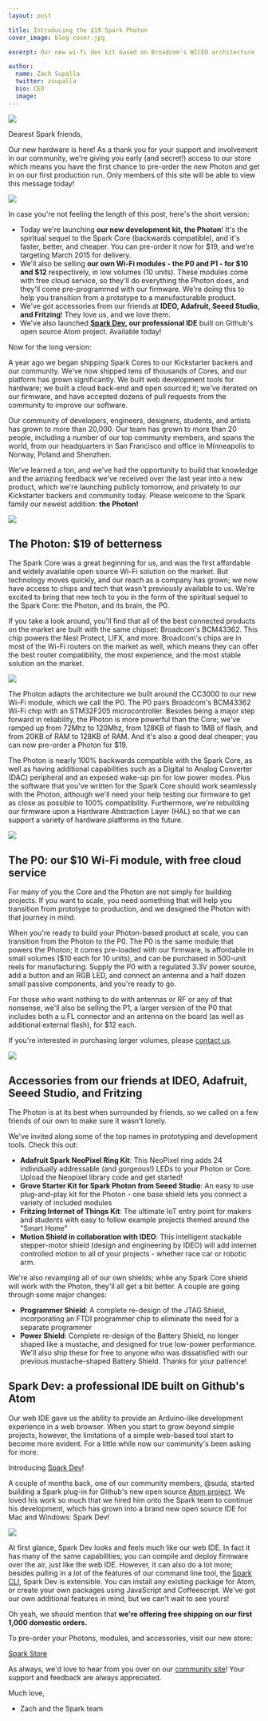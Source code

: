 ```yaml
---
layout: post

title: Introducing the $19 Spark Photon
cover_image: blog-cover.jpg

excerpt: Our new wi-fi dev kit based on Broadcom's WICED architecture

author:
  name: Zach Supalla
  twitter: zsupalla
  bio: CEO
  image: 
---
```

<div class="full"><img src="{{ site.url }}/images/photon-banner.jpg"></div>

Dearest Spark friends,

Our new hardware is here! As a thank you for your support and involvement in our community, we're giving you early (and secret!) access to our store which means you have the first chance to pre-order the new Photon and get in on our first production run. Only members of this site will be able to view this message today!

<div class="full"><a href=https://store.spark.io/?utm_source=SparkBlog&utm_medium=blog&utm_term=PreOrder&utm_content=Button&utm_campaign=BlogButton><img src="{{ site.url }}/images/PreButton.jpg"></a></div>


In case you're not feeling the length of this post, here's the short version:

- Today we're launching **our new development kit, the Photon**! It's the spiritual sequel to the Spark Core (backwards compatible), and it's faster, better, and cheaper. You can pre-order it now for $19, and we're targeting March 2015 for delivery.
- We'll also be selling **our own Wi-Fi modules - the P0 and P1 - for $10 and $12** respectively, in low volumes (10 units). These modules come with free cloud service, so they'll do everything the Photon does, and they'll come pre-programmed with our firmware. We're doing this to help you transition from a prototype to a manufacturable product.
- We've got accessories from our friends at **IDEO, Adafruit, Seeed Studio, and Fritzing**! They love us, and we love them.
- We've also launched **[Spark Dev](http://www.github.com/spark/spark-dev), our professional IDE** built on Github's open source Atom project. Available today!

Now for the long version:

A year ago we began shipping Spark Cores to our Kickstarter backers and our community. We've now shipped tens of thousands of Cores, and our platform has grown significantly. We built web development tools for hardware; we built a cloud back-end and open sourced it; we've iterated on our firmware, and have accepted dozens of pull requests from the community to improve our software.

Our community of developers, engineers, designers, students, and artists has grown to more than 20,000. Our team has grown to more than 20 people, including a number of our top community members, and spans the world, from our headquarters in San Francisco and office in Minneapolis to Norway, Poland and Shenzhen.

We've learned a ton, and we've had the opportunity to build that knowledge and the amazing feedback we've received over the last year into a new product, which we're launching publicly tomorrow, and privately to our Kickstarter backers and community today. Please welcome to the Spark family our newest addition: **the Photon!**

<div class="full"><img src="{{ site.url }}/images/Photon.jpg"></div>

## The Photon: $19 of betterness

The Spark Core was a great beginning for us, and was the first affordable and widely available open source Wi-Fi solution on the market. But technology moves quickly, and our reach as a company has grown; we now have access to chips and tech that wasn't previously available to us. We're excited to bring that new tech to you in the form of the spiritual sequel to the Spark Core: the Photon, and its brain, the P0.

If you take a look around, you'll find that all of the best connected products on the market are built with the same chipset: Broadcom's BCM43362. This chip powers the Nest Protect, LIFX, and more. Broadcom's chips are in most of the Wi-Fi routers on the market as well, which means they can offer the best router compatibility, the most experience, and the most stable solution on the market.

<div class="full"><img src="{{ site.url }}/images/table.jpg"></div>

The Photon adapts the architecture we built around the CC3000 to our new Wi-Fi module, which we call the P0. The P0 pairs Broadcom's BCM43362 Wi-Fi chip with an STM32F205 microcontroller. Besides being a major step forward in reliability, the Photon is more powerful than the Core; we've ramped up from 72Mhz to 120Mhz, from 128KB of flash to 1MB of flash, and from 20KB of RAM to 128KB of RAM. And it's also a good deal cheaper; you can now pre-order a Photon for $19.

The Photon is nearly 100% backwards compatible with the Spark Core, as well as having additional capabilities such as a Digital to Analog Converter (DAC) peripheral and an exposed wake-up pin for low power modes. Plus the software that you've written for the Spark Core should work seamlessly with the Photon, although we'll need your help testing our firmware to get as close as possible to 100% compatibility. Furthermore, we're rebuilding our firmware upon a Hardware Abstraction Layer (HAL) so that we can support a variety of hardware platforms in the future.

<div class="full"><img src="{{ site.url }}/images/P10.jpg"></div>

## The P0: our $10 Wi-Fi module, with free cloud service

For many of you the Core and the Photon are not simply for building projects. If you want to scale, you need something that will help you transition from prototype to production, and we designed the Photon with that journey in mind.

When you're ready to build your Photon-based product at scale, you can transition from the Photon to the P0. The P0 is the same module that powers the Photon; it comes pre-loaded with our firmware, is affordable in small volumes ($10 each for 10 units), and can be purchased in 500-unit reels for manufacturing. Supply the P0 with a regulated 3.3V power source, add a button and an RGB LED, and connect an antenna and a half dozen small passive components, and you're ready to go.

For those who want nothing to do with antennas or RF or any of that nonsense, we'll also be selling the P1, a larger version of the P0 that includes both a u.FL connector and an antenna on the board (as well as additional external flash), for $12 each.

If you're interested in purchasing larger volumes, please [contact us](mailto:sales@spark.io).

<div class="full"><img src="{{ site.url }}/images/Screenshotkits copy.jpg"></div>

## Accessories from our friends at IDEO, Adafruit, Seeed Studio, and Fritzing

The Photon is at its best when surrounded by friends, so we called on a few friends of our own to make sure it wasn't lonely.

We've invited along some of the top names in prototyping and development tools. Check this out:

- **Adafruit Spark NeoPixel Ring Kit**:  This NeoPixel ring adds 24 individually addressable (and gorgeous!) LEDs to your Photon or Core. Upload the Neopixel library code and get started!
- **Grove Starter Kit for Spark Photon from Seeed Studio**: An easy to use plug-and-play kit for the Photon - one base shield lets you connect a variety of included modules
- **Fritzing Internet of Things Kit**: The ultimate IoT entry point for makers and students with easy to follow example projects themed around the "Smart Home"
- **Motion Shield in collaboration with IDEO**: This intelligent stackable stepper-motor shield (design and engineering by IDEO)  will add internet controlled motion to all of your projects - whether race car or robotic arm.

We're also revamping all of our own shields; while any Spark Core shield will work with the Photon, they'll all get a bit better. A couple are going through some major changes:

* **Programmer Shield**: A complete re-design of the JTAG Shield, incorporating an FTDI programmer chip to eliminate the need for a separate programmer
* **Power Shield**: Complete re-design of the Battery Shield, no longer shaped like a mustache, and designed for true low-power performance. We'll also ship these for free to anyone who was dissatisfied with our previous mustache-shaped Battery Shield. Thanks for your patience!

## Spark Dev: a professional IDE built on Github's Atom

Our web IDE gave us the ability to provide an Arduino-like development experience in a web browser. When you start to grow beyond simple projects, however, the limitations of a simple web-based tool start to become more evident. For a little while now our community's been asking for more.

Introducing [Spark Dev](http://www.github.com/spark/spark-dev)!

A couple of months back, one of our community members, @suda, started building a Spark plug-in for Github's new open source [Atom project](http://www.atom.io). We loved his work so much that we hired him onto the Spark team to continue his development, which has grown into a brand new open source IDE for Mac and Windows: Spark Dev!

<div class="full"><img src="{{ site.url }}/images/IDE.jpg"></div>

At first glance, Spark Dev looks and feels much like our web IDE. In fact it has many of the same capabilities; you can compile and deploy firmware over the air, just like the web IDE. However, it can also do a lot more; besides pulling in a lot of the features of our command line tool, the [Spark CLI](http://www.github.com/spark/spark-cli), Spark Dev is extensible. You can install any existing package for Atom, or create your own packages using JavaScript and Coffeescript. We've got our own additional features in mind, but we can't wait to see yours!

Oh yeah, we should mention that **we're offering free shipping on our first 1,000 domestic orders.**

To pre-order your Photons, modules, and accessories, visit our new store:

[Spark Store](https://store.spark.io/?utm_source=SparkBlog&utm_medium=blog&utm_term=SparkStore&utm_content=Button&utm_campaign=BlogStoreButton)

As always, we'd love to hear from you over on our [community site](http://community.spark.io/)! Your support and feedback are always appreciated.

Much love, 

- Zach and the Spark team


